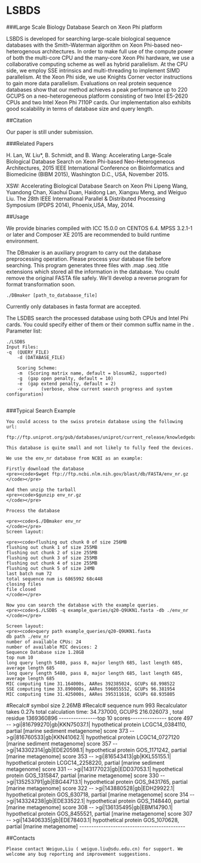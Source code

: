 # LSBDS
###Large Scale Biology Database Search on Xeon Phi platform

LSBDS is developed for searching large-scale biological sequence databases with the Smith-Waterman algorithm on Xeon Phi-based neo-heterogenous architectures. In order to make full use of the compute power of both the multi-core CPU and the many-core Xeon Phi hardware, we use a collaborative computing scheme as well as hybrid parallelism. At the CPU side, we employ SSE intrinsics and multi-threading to implement SIMD parallelism. At the Xeon Phi side, we use Knights Corner vector instructions to gain more data parallelism. Evaluations on real protein sequence databases show that our method achieves a peak performance up to 220 GCUPS on a neo-heterogeneous platform consisting of two Intel E5-2620 CPUs and two Intel Xeon Phi 7110P cards. Our implementation also exhibits good scalability in terms of database size and query length.

##Citation

Our paper is still under submission.

###Related Papers

H. Lan, W. Liu*, B. Schmidt, and B. Wang: Accelerating Large-Scale Biological Database Search on Xeon Phi-based Neo-Heterogeneous Architectures, 2015 IEEE International Conference on Bioinformatics and Biomedicine (BIBM 2015), Washington D.C., USA, November 2015.

XSW: Accelerating Biological Database Search on Xeon Phi
Lipeng Wang, Yuandong Chan, Xiaohui Duan, Haidong Lan, Xiangxu Meng, and Weiguo Liu.
The 28th IEEE International Parallel & Distributed Processing Symposium (IPDPS 2014), Phoenix,USA, May, 2014.

##Usage

We provide binaries compiled with ICC 15.0.0 on CENTOS 6.4. MPSS 3.2.1-1 or later and Composer XE 2015 are recommended to build runtime environment.

The DBmaker is an auxiliary program to carry out the database preprocessing operation. Please process your database file before searching.
This program generates three files with .map .seq .title extensions which stored all the information in the database. You could remove the original FASTA file safely. We'll develop a reverse program for format transformation soon.

<pre><code>./DBmaker [path_to_databaase_file]
</code></pre>
Currently only databases in fasta format are accepted.

The LSDBS search the processed database using both CPUs and Intel Phi cards.  You could specify either of them or their common suffix name in the .
Parameter list:

<pre><code>./LSDBS 
Input Files:
-q <str> (QUERY_FILE) 
	-d (DATABASE_FILE)

	Scoring Scheme:
	-m <str> (Scoring matrix name, default = blosum62, supported)
	-g <int> (gap open penalty, default = 10)
	-e <int> (gap extend penalty, default = 2)
	-v       (verbose, show current search progress and system configuration)
	</code></pre>

###Typical Search Example

	You could access to the swiss protein database using the following url:

	ftp://ftp.uniprot.org/pub/databases/uniprot/current_release/knowledgebase/complete/uniprot_sprot.fasta.gz

	This database is quite small and not likely to fully feed the devices.

	We use the env_nr database from NCBI as an example:

	Firstly download the database
	<pre><code>$wget ftp://ftp.ncbi.nlm.nih.gov/blast/db/FASTA/env_nr.gz
	</code></pre>

	And then unzip the tarball
	<pre><code>$gunzip env_nr.gz
	</code></pre>

	Process the database

	<pre><code>$./DBmaker env_nr
	</code></pre>
	Screen layout:

	<pre><code>flushing out chunk 0 of size 256MB
	flushing out chunk 1 of size 255MB
	flushing out chunk 2 of size 255MB
	flushing out chunk 3 of size 255MB
	flushing out chunk 4 of size 255MB
	flushing out chunk 5 of size 24MB
	last batch num 72
	total sequence num is 6865992 68c448
	closing files
	file closed
	</code></pre>

	Now you can search the database with the example queries.
	<pre><code>$./LSDBS -q example_queries/q20-Q9UKN1.fasta -db ./env_nr
	</code></pre>

	Screen layout:
	<pre><code>query path example_queries/q20-Q9UKN1.fasta
	db path ./env_nr
	number of available CPUs: 24
	number of available MIC devices: 2
	Sequence Database size 1.28GB
	top num 10
	long query length 5480, pass 8, major length 685, last length 685, average length 685
	long query length 5480, pass 8, major length 685, last length 685, average length 685
	MIC computing time 31.164000s, AARes 392385024, GCUPs 68.998522
	SSE computing time 33.890000s, AARes 596055552, GCUPs 96.381954
	MIC computing time 31.425000s, AARes 395311616, GCUPs 68.935805
#Recalc# symbol size 2.26MB
#Recalc# sequence num 993
	Recalculator takes 0.27s
	total calculation time: 34.737000, GCUPS 216.026073
	, total residue 1369360896
	----------------top 10 scores---------------
	score 497 -- >gi|816799270|gb|KKN75037.1| hypothetical protein LCGC14_0384110, partial [marine sediment metagenome]
	score 373 -- >gi|816760533|gb|KKN41062.1| hypothetical protein LCGC14_0727120 [marine sediment metagenome]
	score 357 -- >gi|143302314|gb|EDE20598.1| hypothetical protein GOS_1171242, partial [marine metagenome]
	score 353 -- >gi|816543413|gb|KKL55155.1| hypothetical protein LCGC14_2258220, partial [marine sediment metagenome]
	score 331 -- >gi|143177023|gb|EDD37053.1| hypothetical protein GOS_1315847, partial [marine metagenome]
	score 330 -- >gi|135253791|gb|EBG44713.1| hypothetical protein GOS_9431765, partial [marine metagenome]
	score 322 -- >gi|143880528|gb|EDH29922.1| hypothetical protein GOS_630718, partial [marine metagenome]
	score 314 -- >gi|143324238|gb|EDE33522.1| hypothetical protein GOS_1148440, partial [marine metagenome]
	score 308 -- >gi|136135495|gb|EBM14790.1| hypothetical protein GOS_8455521, partial [marine metagenome]
	score 307 -- >gi|143406335|gb|EDE78403.1| hypothetical protein GOS_1070628, partial [marine metagenome]
	--------------------------------------------
	</code></pre>

##Contacts

	Please contact Weiguo,Liu ( weiguo.liu@sdu.edu.cn) for support. We welcome any bug reporting and improvement suggestions.
